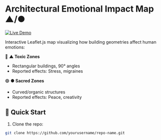 # Architectural Emotional Impact Map ▲/●

[![Live Demo](https://img.shields.io/badge/demo-GitHub%20Pages-blue?style=flat-square)](https://yourusername.github.io/repo-name/)

Interactive Leaflet.js map visualizing how building geometries affect human emotions:

🔴 **▲ Toxic Zones**  
- Rectangular buildings, 90° angles  
- Reported effects: Stress, migraines  

🟢 **● Sacred Zones**  
- Curved/organic structures  
- Reported effects: Peace, creativity  

## 🚀 Quick Start
1. Clone the repo:
```bash
git clone https://github.com/yourusername/repo-name.git
